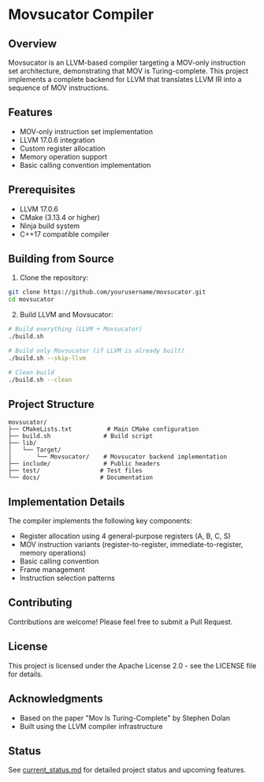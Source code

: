 # Movsucator Compiler

## Overview
Movsucator is an LLVM-based compiler targeting a MOV-only instruction set architecture, demonstrating that MOV is Turing-complete. This project implements a complete backend for LLVM that translates LLVM IR into a sequence of MOV instructions.

## Features
- MOV-only instruction set implementation
- LLVM 17.0.6 integration
- Custom register allocation
- Memory operation support
- Basic calling convention implementation

## Prerequisites
- LLVM 17.0.6
- CMake (3.13.4 or higher)
- Ninja build system
- C++17 compatible compiler

## Building from Source

1. Clone the repository:
```bash
git clone https://github.com/yourusername/movsucator.git
cd movsucator
```

2. Build LLVM and Movsucator:
```bash
# Build everything (LLVM + Movsucator)
./build.sh

# Build only Movsucator (if LLVM is already built)
./build.sh --skip-llvm

# Clean build
./build.sh --clean
```

## Project Structure
```
movsucator/
├── CMakeLists.txt          # Main CMake configuration
├── build.sh               # Build script
├── lib/
│   └── Target/
│       └── Movsucator/    # Movsucator backend implementation
├── include/               # Public headers
├── test/                 # Test files
└── docs/                 # Documentation
```

## Implementation Details
The compiler implements the following key components:
- Register allocation using 4 general-purpose registers (A, B, C, S)
- MOV instruction variants (register-to-register, immediate-to-register, memory operations)
- Basic calling convention
- Frame management
- Instruction selection patterns

## Contributing
Contributions are welcome! Please feel free to submit a Pull Request.

## License
This project is licensed under the Apache License 2.0 - see the LICENSE file for details.

## Acknowledgments
- Based on the paper "Mov Is Turing-Complete" by Stephen Dolan
- Built using the LLVM compiler infrastructure

## Status
See [current_status.md](current_status.md) for detailed project status and upcoming features.
